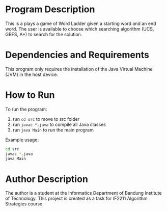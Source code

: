 # Program Description

This is a plays a game of Word Ladder given a starting word and an end word. The user is available to choose which searching algorithm (UCS, GBFS, A*) to search for the solution.

# Dependencies and Requirements
This program only requires the installation of the Java Virtual Machine (JVM) in the host device.

# How to Run

To run the program:
1. run `cd src` to move to src folder
1. run `javac *.java` to compile all Java classes
2. run `java Main` to run the main program


Example usage:
```bash
cd src
javac *.java
java Main
```

# Author Description
The author is a student at the Informatics Department of Bandung Institute of Technology. This project is created as a task for IF2211 Algorithm Strategies course.